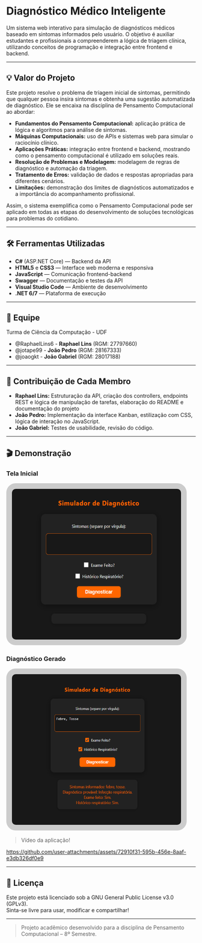 # Diagnóstico Médico Inteligente

Um sistema web interativo para simulação de diagnósticos médicos baseado em sintomas informados pelo usuário. O objetivo é auxiliar estudantes e profissionais a compreenderem a lógica de triagem clínica, utilizando conceitos de programação e integração entre frontend e backend.

---

## 💡 Valor do Projeto

Este projeto resolve o problema de triagem inicial de sintomas, permitindo que qualquer pessoa insira sintomas e obtenha uma sugestão automatizada de diagnóstico. Ele se encaixa na disciplina de Pensamento Computacional ao abordar:

- **Fundamentos do Pensamento Computacional:** aplicação prática de lógica e algoritmos para análise de sintomas.
- **Máquinas Computacionais:** uso de APIs e sistemas web para simular o raciocínio clínico.
- **Aplicações Práticas:** integração entre frontend e backend, mostrando como o pensamento computacional é utilizado em soluções reais.
- **Resolução de Problemas e Modelagem:** modelagem de regras de diagnóstico e automação da triagem.
- **Tratamento de Erros:** validação de dados e respostas apropriadas para diferentes cenários.
- **Limitações:** demonstração dos limites de diagnósticos automatizados e a importância do acompanhamento profissional.

Assim, o sistema exemplifica como o Pensamento Computacional pode ser aplicado em todas as etapas do desenvolvimento de soluções tecnológicas para problemas do cotidiano.

---

## 🛠️ Ferramentas Utilizadas

- **C#** (ASP.NET Core) — Backend da API
- **HTML5** e **CSS3** — Interface web moderna e responsiva
- **JavaScript** — Comunicação frontend-backend
- **Swagger** — Documentação e testes da API
- **Visual Studio Code** — Ambiente de desenvolvimento
- **.NET 6/7** — Plataforma de execução

---

## 👥 Equipe

Turma de Ciência da Computação - UDF

- @RaphaelLins6 - **Raphael Lins** (RGM: 27797660)
- @jotape99 - **João Pedro** (RGM: 28167333)
- @joaogkt - **João Gabriel** (RGM: 28017188)

---

## 🚀 Contribuição de Cada Membro

- **Raphael Lins:** Estruturação da API, criação dos controllers, endpoints REST e lógica de manipulação de tarefas, elaboração do README e documentação do projeto
- **João Pedro:** Implementação da interface Kanban, estilização com CSS, lógica de interação no JavaScript.
- **João Gabriel:** Testes de usabilidade, revisão do código.

---

## 🎬 Demonstração

### Tela Inicial
<img src="./DiagnosticoMedicoApi/Images/TelaInicial.png" alt="Tela Inicial" width="450" height="400" style="border: 15px solid #ccc; border-radius: 25px;" />

### Diagnóstico Gerado
<img src="./DiagnosticoMedicoApi/Images/ResultadoGerado.png" alt="Diagnóstico" width="450" height="400" style="border: 15px solid #ccc; border-radius: 25px;" />

> Vídeo da aplicação!

https://github.com/user-attachments/assets/72910f31-595b-456e-8aaf-e3db326df0e9

---

## 📄 Licença

Este projeto está licenciado sob a GNU General Public License v3.0 (GPLv3).  
Sinta-se livre para usar, modificar e compartilhar!

---

> Projeto acadêmico desenvolvido para a disciplina de Pensamento Computacional – 8º Semestre.
